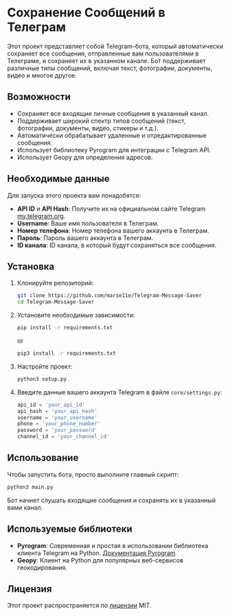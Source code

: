 # Сохранение Сообщений в Телеграм

Этот проект представляет собой Telegram-бота, который автоматически сохраняет все сообщения, отправленные вам пользователями в Телеграме, и сохраняет их в указанном канале. Бот поддерживает различные типы сообщений, включая текст, фотографии, документы, видео и многое другое.

## Возможности

- Сохраняет все входящие личные сообщения в указанный канал.
- Поддерживает широкий спектр типов сообщений (текст, фотографии, документы, видео, стикеры и т.д.).
- Автоматически обрабатывает удаленные и отредактированные сообщения.
- Использует библиотеку Pyrogram для интеграции с Telegram API.
- Использует Geopy для определения адресов.

## Необходимые данные

Для запуска этого проекта вам понадобятся:

- **API ID** и **API Hash**: Получите их на официальном сайте Telegram [my.telegram.org](https://my.telegram.org).
- **Username**: Ваше имя пользователя в Телеграм.
- **Номер телефона**: Номер телефона вашего аккаунта в Телеграм.
- **Пароль**: Пароль вашего аккаунта в Телеграм.
- **ID канала**: ID канала, в который будут сохраняться все сообщения.

## Установка

1. Клонируйте репозиторий:

   ```bash
   git clone https://github.com/marse11e/Telegram-Message-Saver
   cd Telegram-Message-Saver
   ```

2. Установите необходимые зависимости:

   ```bash
   pip install -r requirements.txt
   ```
   or
   ```bash
   pip3 install -r requirements.txt
   ```

3. Настройте проект:

   ```bash
   python3 setup.py
   ```

4. Введите данные вашего аккаунта Telegram в файле `core/settings.py`:

   ```python
   api_id = 'your_api_id'
   api_hash = 'your_api_hash'
   username = 'your_username'
   phone = 'your_phone_number'
   password = 'your_password'
   channel_id = 'your_channel_id'
   ```

## Использование

Чтобы запустить бота, просто выполните главный скрипт:

```bash
python3 main.py
```

Бот начнет слушать входящие сообщения и сохранять их в указанный вами канал.

## Используемые библиотеки

- **Pyrogram**: Современная и простая в использовании библиотека клиента Telegram на Python. [Документация Pyrogram](https://docs.pyrogram.org/intro/quickstart)
- **Geopy**: Клиент на Python для популярных веб-сервисов геокодирования.

## Лицензия

Этот проект распространяется по [лицензии](LICENSE) MIT.
